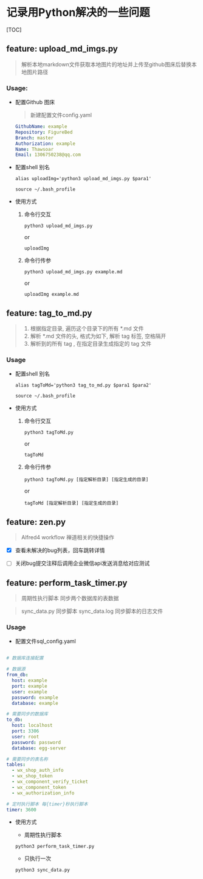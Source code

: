 # 记录用Python解决的一些问题

[TOC]

## feature: upload_md_imgs.py
> 解析本地markdown文件获取本地图片的地址并上传至github图床后替换本地图片路径

### Usage:


- 配置Github 图床
    > 新建配置文件config.yaml
    
    ```yaml
    GithubName: example
    Repository: FigureBed
    Branch: master
    Authorization: example
    Name: Thawsoar
    Email: 1306750238@qq.com
    ```

- 配置shell 别名
    ```shell
    alias uploadImg='python3 upload_md_imgs.py $para1'
    
    source ~/.bash_profile
    ```

- 使用方式
  1. 命令行交互
       ```shell
       python3 upload_md_imgs.py
       ```
       or
       ```shell
       uploadImg
       ```
  2. 命令行传参
       ```shell
       python3 upload_md_imgs.py example.md
       ```
       or
       ```shell
       uploadImg example.md
       ```

## feature: tag_to_md.py
> 1. 根据指定目录, 遍历这个目录下的所有 *.md 文件
> 2. 解析 *.md 文件的头, 格式为如下, 解析 tag 标签,   空格隔开
> 3. 解析到的所有 tag , 在指定目录生成指定的 tag 文件

### Usage

- 配置shell 别名
    ```shell
    alias tagToMd='python3 tag_to_md.py $para1 $para2'
    
    source ~/.bash_profile
    ```

- 使用方式
  1. 命令行交互
       ```shell
       python3 tagToMd.py
       ```
       or
       ```shell
       tagToMd
       ```
  2. 命令行传参
       ```shell
       python3 tagToMd.py [指定解析目录] [指定生成的目录]
       ```
       or
       ```shell
       tagToMd [指定解析目录] [指定生成的目录]
       ```

## feature: zen.py

> Alfred4 workflow  禅道相关的快捷操作

- [x] 查看未解决的bug列表，回车跳转详情
- [ ] 关闭bug提交注释后调用企业微信api发送消息给对应测试


## feature: perform_task_timer.py

> 周期性执行脚本 同步两个数据库的表数据

> sync_data.py 同步脚本
> sync_data.log 同步脚本的日志文件


### Usage
- 配置文件sql_config.yaml
```yaml

# 数据库连接配置

# 数据源
from_db:
  host: example
  port: example
  user: example
  password: example
  database: example

# 需要同步的数据库
to_db:
  host: localhost
  port: 3306
  user: root
  password: password
  database: egg-server

# 需要同步的表名称
tables:
  - wx_shop_auth_info
  - wx_shop_token
  - wx_component_verify_ticket
  - wx_component_token
  - wx_authorization_info

# 定时执行脚本 每{timer}秒执行脚本
timer: 3600

```
- 使用方式

    - 周期性执行脚本
    ```shell
    python3 perform_task_timer.py
    ```

    - 只执行一次
    ```shell
    python3 sync_data.py
    ```
